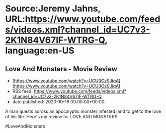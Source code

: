 # Source:Jeremy Jahns, URL:https://www.youtube.com/feeds/videos.xml?channel_id=UC7v3-2K1N84V67IF-WTRG-Q, language:en-US

## Love And Monsters - Movie Review
 - [https://www.youtube.com/watch?v=UCU3Oz9JiqA](https://www.youtube.com/watch?v=UCU3Oz9JiqA)
 - RSS feed: https://www.youtube.com/feeds/videos.xml?channel_id=UC7v3-2K1N84V67IF-WTRG-Q
 - date published: 2020-10-16 00:00:00+00:00

A man quests across an apocalyptic monster infested land to get to the love of his life. Here's my review for LOVE AND MONSTERS

#LoveAndMonsters

